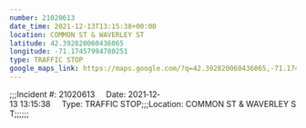 ```yaml
---
number: 21020613
date_time: 2021-12-13T13:15:38+00:00
location: COMMON ST & WAVERLEY ST
latitude: 42.392820060436065
longitude: -71.17457994780251
type: TRAFFIC STOP
google_maps_link: https://maps.google.com/?q=42.392820060436065,-71.17457994780251
---
```


;;;Incident #: 21020613     Date: 2021‐12‐13 13:15:38     Type: TRAFFIC STOP;;;Location: COMMON ST & WAVERLEY ST;;;;;;
